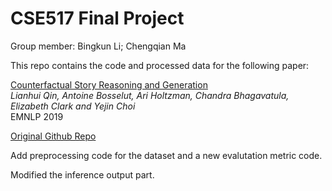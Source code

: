 # CSE517 Final Project

Group member: Bingkun Li; Chengqian Ma

This repo contains the code and processed data for the following paper:

[Counterfactual Story Reasoning and Generation](https://arxiv.org/abs/1909.04076)  
*Lianhui Qin, Antoine Bosselut, Ari Holtzman, Chandra Bhagavatula, Elizabeth Clark and Yejin Choi*  
EMNLP 2019

[Original Github Repo](https://github.com/qkaren/Counterfactual-StoryRW)

Add preprocessing code for the dataset and a new evalutation metric code.

Modified the inference output part.
